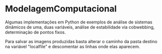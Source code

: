 # ModelagemComputacional
Algumas implementações em Python de exemplos de análise de sistemas dinâmicos de uma, duas variáveis, análise de estabilidade via cobwebbing, determinação de pontos fixos.

Para salvar as imagens produzidas basta alterar o caminho da pasta destino na variável "localfile" e descomentar as linhas onde elas aparecem.
